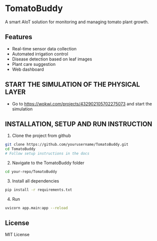 # TomatoBuddy

A smart AIoT solution for monitoring and managing tomato plant growth.

## Features

- Real-time sensor data collection
- Automated irrigation control
- Disease detection based on leaf images
- Plant care suggestion
- Web dashboard

## START THE SIMULATION OF THE PHYSICAL LAYER
- Go to https://wokwi.com/projects/432902105702275073 and start the simulation

## INSTALLATION, SETUP AND RUN INSTRUCTION
1. Clone the project from github
```sh
git clone https://github.com/yourusername/TomatoBuddy.git
cd TomatoBuddy
# Follow setup instructions in the docs
```
2. Navigate to the TomatoBuddy folder
```sh
cd your-repo/TomatoBuddy
```
3. Install all dependencies
```sh
pip install -r requirements.txt
```
4. Run 
```sh
uvicorn app.main:app --reload
```

## License

MIT License